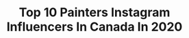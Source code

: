 ---
title: Top 10 Painters Instagram Influencers In Canada In 2020
description: >-
  Find top painters Instagram influencers in Canada in 2020. Most popular hashtags: #artforsale #art #paletteknifepainting #paletteknife.
platform: Instagram
profiles:
  - username: "late.july"
    fullname: >-
      Late July
    location: "Canada"
    followers: 159230
    engagement: 201
    commentsToLikes: 0.027066
    id: ck5pvbujdh4fd0i1155fehp3w
    verified: true
    hashtags: "#australiancattledog, #redhairdontcare, #ginger, #painter"
  - username: "brianne_williams_artist"
    fullname: >-
      Brianne Williams
    location: "Canada"
    followers: 25523
    engagement: 1385
    commentsToLikes: 0.049210
    id: ck14gtpda6z7g0i19v1zkuyaj
    verified: false
    hashtags: ""
  - username: "erinrothstein"
    fullname: >-
      Erin Rothstein | Artist
    location: "Canada"
    followers: 17093
    engagement: 435
    commentsToLikes: 0.162428
    id: ck0udrrkgjutq0i19vijyxcpv
    verified: false
    hashtags: "#designinspo, #winning, #canadianart, #minimalism"
  - username: "katharine_burns_art"
    fullname: >-
      Katharine Burns
    location: "Canada"
    followers: 34189
    engagement: 600
    commentsToLikes: 0.034607
    id: ck0ty8ysvlyw30i19hqihdjha
    verified: false
    hashtags: "#ontheeasel, #paint, #waveart, #art"
  - username: "reganjohnston_"
    fullname: >-
      Regan Johnston
    location: "Canada"
    followers: 14397
    engagement: 754
    commentsToLikes: 0.052067
    id: ck0tw30w2dt060i19hmr8hp77
    verified: false
    hashtags: ""
  - username: "expressionbynada"
    fullname: >-
      Nada Khatib
    location: "Canada"
    followers: 87444
    engagement: 544
    commentsToLikes: 0.021396
    id: ck0ud0s9vi2g40i1928k40qx8
    verified: false
    hashtags: "#satisfying, #stickerlife, #impasto, #abstractlandscape"
  - username: "lucas.kratochwil"
    fullname: >-
      Lucas Kratochwil
    location: "Canada"
    followers: 6668
    engagement: 822
    commentsToLikes: 0.099355
    id: ck6uhxd5ubsh00j71m0gk1bpe
    verified: false
    hashtags: "#assiniboine, #spearheadhutsproject, #arcteryx, #landscaperealism"
  - username: "verakiss_art"
    fullname: >-
      Vera Kisseleva
    location: "Canada"
    followers: 8389
    engagement: 687
    commentsToLikes: 0.044838
    id: ck0w78mr9cb9d0i19jt7xjmrq
    verified: false
    hashtags: "#acrylicpainting, #selfisolation, #quickpainting, #brushstrokes"
  - username: "sarahskrlj"
    fullname: >-
      S A R A H   S K R L J
    location: "Canada"
    followers: 5631
    engagement: 547
    commentsToLikes: 0.055018
    id: ck5hm16bul7h30i11cx19dwn3
    verified: false
    hashtags: "#wethenorth, #lovewallto, #illustration, #partner"
  - username: "janewaterous"
    fullname: >-
      Jane Waterous
    location: "Canada"
    followers: 4161
    engagement: 1317
    commentsToLikes: 0.054483
    id: ck6ug7sal1exe0j71lbnusgsg
    verified: false
    hashtags: "#ski, #snowflakes, #janewaterous, #winter"
---
